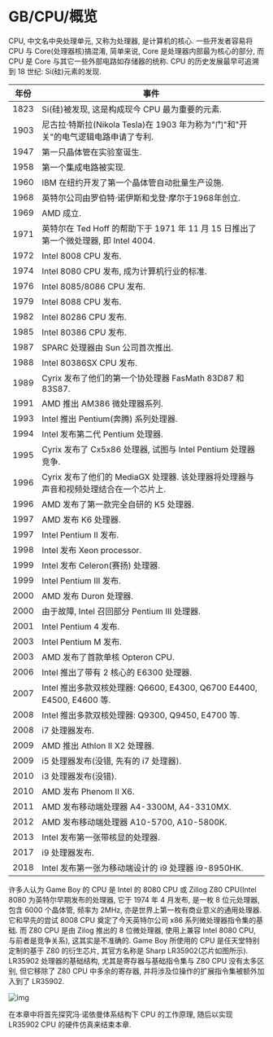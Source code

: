 # GB/CPU/概览

CPU, 中文名中央处理单元, 又称为处理器, 是计算机的核心. 一些开发者容易将 CPU 与 Core(处理器核)搞混淆, 简单来说, Core 是处理器内部最为核心的部分, 而 CPU 是 Core 与其它一些外部电路如存储器的统称. CPU 的历史发展最早可追溯到 18 世纪: Si(硅)元素的发现.

年份 |                                        事件
---- | -----------------------------------------------------------------------------------
1823 | Si(硅)被发现, 这是构成现今 CPU 最为重要的元素.
1903 | 尼古拉·特斯拉(Nikola Tesla)在 1903 年为称为"门"和"开关"的电气逻辑电路申请了专利.
1947 | 第一只晶体管在实验室诞生.
1958 | 第一个集成电路被实现.
1960 | IBM 在纽约开发了第一个晶体管自动批量生产设施.
1968 | 英特尔公司由罗伯特·诺伊斯和戈登·摩尔于1968年创立.
1969 | AMD 成立.
1971 | 英特尔在 Ted Hoff 的帮助下于 1971 年 11 月 15 日推出了第一个微处理器, 即 Intel 4004.
1972 | Intel 8008 CPU 发布.
1974 | Intel 8080 CPU 发布, 成为计算机行业的标准.
1976 | Intel 8085/8086 CPU 发布.
1979 | Intel 8088 CPU 发布.
1982 | Intel 80286 CPU 发布.
1985 | Intel 80386 CPU 发布.
1987 | SPARC 处理器由 Sun 公司首次推出.
1988 | Intel 80386SX CPU 发布.
1989 | Cyrix 发布了他们的第一个协处理器 FasMath 83D87 和 83S87.
1991 | AMD 推出 AM386 微处理器系列.
1993 | Intel 推出 Pentium(奔腾) 系列处理器.
1994 | Intel 发布第二代 Pentium 处理器.
1995 | Cyrix 发布了 Cx5x86 处理器, 试图与 Intel Pentium 处理器竞争.
1996 | Cyrix 发布了他们的 MediaGX 处理器. 该处理器将处理器与声音和视频处理结合在一个芯片上.
1996 | AMD 发布了第一款完全自研的 K5 处理器.
1997 | AMD 发布 K6 处理器.
1997 | Intel Pentium II 发布.
1998 | Intel 发布 Xeon processor.
1999 | Intel 发布 Celeron(赛扬) 处理器.
1999 | Intel Pentium III 发布.
2000 | AMD 发布 Duron 处理器.
2000 | 由于故障, Intel 召回部分 Pentium III 处理器.
2001 | Intel Pentium 4 发布.
2003 | Intel Pentium M 发布.
2003 | AMD 发布了首款单核 Opteron CPU.
2006 | Intel 推出了带有 2 核心的 E6300 处理器.
2007 | Intel 推出多款双核处理器: Q6600, E4300, Q6700 E4400, E4500, E4600 等.
2008 | Intel 推出多款双核处理器: Q9300, Q9450, E4700 等.
2008 | i7 处理器发布.
2009 | AMD 推出 Athlon II X2 处理器.
2009 | i5 处理器发布(没错, 先有的 i7 处理器).
2010 | i3 处理器发布(没错).
2010 | AMD 发布 Phenom II X6.
2011 | AMD 发布移动端处理器 A4-3300M, A4-3310MX.
2012 | AMD 发布移动端处理器 A10-5700, A10-5800K.
2013 | Intel 发布第一张带核显的处理器.
2017 | i9 处理器发布.
2018 | Intel 发布第一张为移动端设计的 i9 处理器 i9-8950HK.

许多人认为 Game Boy 的 CPU 是 Intel 的 8080 CPU 或 Zillog Z80 CPU(Intel 8080 为英特尔早期发布的处理器, 它于 1974 年 4 月发布, 是一枚 8 位元处理器, 包含 6000 个晶体管, 频率为 2MHz, 亦是世界上第一枚有商业意义的通用处理器. 它和早先的尝试 8008 CPU 奠定了今天英特尔公司 x86 系列微处理器指令集的基础. 而 Z80 CPU 是由 Zilog 推出的 8 位微处理器, 使用上兼容 Intel 8080 CPU, 与前者是竞争关系), 这其实是不准确的. Game Boy 所使用的 CPU 是任天堂特别定制的基于 Z80 的衍生芯片, 其官方名称是 Sharp LR35902(芯片如图所示). LR35902 处理器的基础结构, 尤其是寄存器与基础指令集与 Z80 CPU 没有太多区别, 但它移除了 Z80 CPU 中多余的寄存器, 并将涉及位操作的扩展指令集被额外加入到了 LR35902.

![img](/img/gameboy/cpu/overview/lr35902.png)

在本章中将首先探究冯·诺依曼体系结构下 CPU 的工作原理, 随后以实现 LR35902 CPU 的硬件仿真来结束本章.
